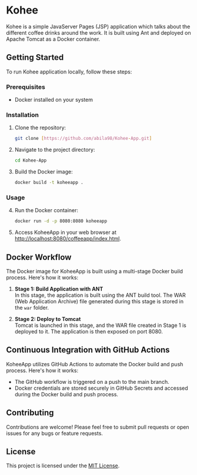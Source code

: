 # Kohee

Kohee is a simple JavaServer Pages (JSP) application which talks about the different coffee drinks around the work. 
It is built using Ant and deployed on Apache Tomcat as a Docker container.

## Getting Started

To run Kohee application locally, follow these steps:

### Prerequisites

- Docker installed on your system

### Installation

1. Clone the repository:

    ```bash
    git clone [https://github.com/abila98/Kohee-App.git]
    ```

2. Navigate to the project directory:

    ```bash
    cd Kohee-App
    ```

3. Build the Docker image:

    ```bash
    docker build -t koheeapp .
    ```

### Usage

4. Run the Docker container:

    ```bash
    docker run -d -p 8080:8080 koheeapp
    ```

5. Access KoheeApp in your web browser at [http://localhost:8080/coffeeapp/index.html](http://localhost:8080/coffeeapp/index.html).

## Docker Workflow

The Docker image for KoheeApp is built using a multi-stage Docker build process. Here's how it works:

1. **Stage 1: Build Application with ANT**  
   In this stage, the application is built using the ANT build tool. The WAR (Web Application Archive) file generated during this stage is stored in the `war` folder.

2. **Stage 2: Deploy to Tomcat**  
   Tomcat is launched in this stage, and the WAR file created in Stage 1 is deployed to it. The application is then exposed on port 8080.

## Continuous Integration with GitHub Actions

KoheeApp utilizes GitHub Actions to automate the Docker build and push process. Here's how it works:

- The GitHub workflow is triggered on a push to the main branch.
- Docker credentials are stored securely in GitHub Secrets and accessed during the Docker build and push process.

## Contributing

Contributions are welcome! Please feel free to submit pull requests or open issues for any bugs or feature requests.

## License

This project is licensed under the [MIT License](LICENSE).
